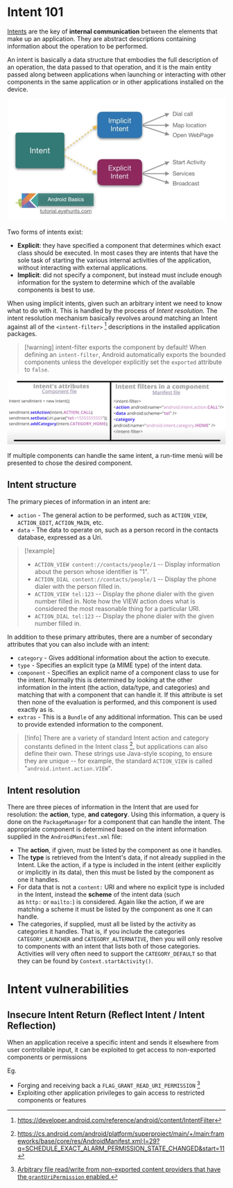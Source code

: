 # Intent 101

[Intents](https://developer.android.com/reference/android/content/Intent) are the key of **internal communication** between the elements that make up an application. They are abstract descriptions containing information about the operation to be performed.

An intent is basically a data structure that embodies the full description of an operation, the data passed to that operation, and it is the main entity passed along between applications when launching or interacting with other components in the same application or in other applications installed on the device.

![|800](../../zzz_res/attachments/intents.png)

Two forms of intents exist:
- **Explicit**: they have specified a component that determines which exact class should be executed. In most cases they are intents that have the sole task of starting the various internal activities of the application, without interacting with external applications.
- **Implicit**: did not specify a component, but instead must include enough information for the system to determine which of the available components is best to use.

When using implicit intents, given such an arbitrary intent we need to know what to do with it. This is handled by the process of _Intent resolution._ The intent resolution mechanism basically revolves around matching an Intent against all of the `<intent-filter>` [^intentFilter] descriptions in the installed application packages. 

>[!warning] intent-filter exports the component by default!
>When defining an `intent-filter`, Android automatically exports the bounded components unless the developer explicitly set the `exported` attribute to `false`.

[^intentFilter]: https://developer.android.com/reference/android/content/IntentFilter

![](../../zzz_res/attachments/implicit-intent-example.png)

If multiple components can handle the same intent, a run-time menù will be presented to chose the desired component.

## Intent structure

The primary pieces of information in an intent are:

- `action` - The general action to be performed, such as `ACTION_VIEW`, `ACTION_EDIT`, `ACTION_MAIN`, etc.
- `data` - The data to operate on, such as a person record in the contacts database, expressed as a Uri.

>[!example]
>- `ACTION_VIEW content://contacts/people/1` -- Display information about the person whose identifier is "1".
>- `ACTION_DIAL content://contacts/people/1` -- Display the phone dialer with the person filled in.
>- `ACTION_VIEW tel:123` -- Display the phone dialer with the given number filled in. Note how the VIEW action does what is considered the most reasonable thing for a particular URI.
>- `ACTION_DIAL tel:123` -- Display the phone dialer with the given number filled in.

In addition to these primary attributes, there are a number of secondary attributes that you can also include with an intent:
- `category` - Gives additional information about the action to execute.
- `type` - Specifies an explicit type (a MIME type) of the intent data.
- `component` - Specifies an explicit name of a component class to use for the intent. Normally this is determined by looking at the other information in the intent (the action, data/type, and categories) and matching that with a component that can handle it. If this attribute is set then none of the evaluation is performed, and this component is used exactly as is.
- `extras` - This is a `Bundle` of any additional information. This can be used to provide extended information to the component.

>[!info]
>There are a variety of standard Intent action and category constants defined in the Intent class [^intent-list], but applications can also define their own. These strings use Java-style scoping, to ensure they are unique -- for example, the standard `ACTION_VIEW` is called "`android.intent.action.VIEW`".


[^intent-list]: https://cs.android.com/android/platform/superproject/main/+/main:frameworks/base/core/res/AndroidManifest.xml;l=29?q=SCHEDULE_EXACT_ALARM_PERMISSION_STATE_CHANGED&start=11

## Intent resolution

There are three pieces of information in the Intent that are used for resolution: the **action**, type, **and** **category**. Using this information, a query is done on the `PackageManager` for a component that can handle the intent. The appropriate component is determined based on the intent information supplied in the `AndroidManifest.xml` file:
- The **action**, if given, must be listed by the component as one it handles.
- The **type** is retrieved from the Intent's data, if not already supplied in the Intent. Like the action, if a type is included in the intent (either explicitly or implicitly in its data), then this must be listed by the component as one it handles.
- For data that is not a `content:` URI and where no explicit type is included in the Intent, instead the **scheme** of the intent data (such as `http:` or `mailto:`) is considered. Again like the action, if we are matching a scheme it must be listed by the component as one it can handle.
- The categories, if supplied, must all be listed by the activity as categories it handles. That is, if you include the categories `CATEGORY_LAUNCHER` and `CATEGORY_ALTERNATIVE`, then you will only resolve to components with an intent that lists both of those categories. Activities will very often need to support the `CATEGORY_DEFAULT` so that they can be found by `Context.startActivity()`.

# Intent vulnerabilities

## Insecure Intent Return (Reflect Intent / Intent Reflection)

When an application receive a specific intent and sends it elsewhere from user controllable input, it can be exploited to get access to non-exported components or permissions 

Eg. 
- Forging and receiving back a `FLAG_GRANT_READ_URI_PERMISSION` [^content-provider-flag-grant]
- Exploiting other application privileges to gain access to restricted components or features

[^content-provider-flag-grant]: [Arbitrary file read/write from non-exported content providers that have the `grantUriPermission` enabled.](Content%20Providers.md#^b4a712)